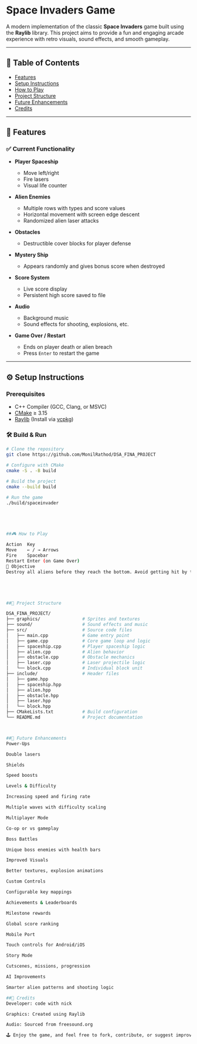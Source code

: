# Space Invaders Game

A modern implementation of the classic **Space Invaders** game built using the **Raylib** library. This project aims to provide a fun and engaging arcade experience with retro visuals, sound effects, and smooth gameplay.

---

## 🧩 Table of Contents

- [Features](#features)
- [Setup Instructions](#setup-instructions)
- [How to Play](#how-to-play)
- [Project Structure](#project-structure)
- [Future Enhancements](#future-enhancements)
- [Credits](#credits)

---

## 🚀 Features

### ✅ Current Functionality

- **Player Spaceship**
  - Move left/right
  - Fire lasers
  - Visual life counter

- **Alien Enemies**
  - Multiple rows with types and score values
  - Horizontal movement with screen edge descent
  - Randomized alien laser attacks

- **Obstacles**
  - Destructible cover blocks for player defense

- **Mystery Ship**
  - Appears randomly and gives bonus score when destroyed

- **Score System**
  - Live score display
  - Persistent high score saved to file

- **Audio**
  - Background music
  - Sound effects for shooting, explosions, etc.

- **Game Over / Restart**
  - Ends on player death or alien breach
  - Press `Enter` to restart the game

---

## ⚙️ Setup Instructions

### Prerequisites

- C++ Compiler (GCC, Clang, or MSVC)
- [CMake](https://cmake.org/) ≥ 3.15
- [Raylib](https://www.raylib.com/) (Install via [vcpkg](https://github.com/microsoft/vcpkg))

### 🛠️ Build & Run

```bash
# Clone the repository
git clone https://github.com/MonilRathod/DSA_FINA_PROJECT

# Configure with CMake
cmake -S . -B build

# Build the project
cmake --build build

# Run the game
./build/spaceinvader





##🎮 How to Play

Action	Key
Move	← / → Arrows
Fire	Spacebar
Restart	Enter (on Game Over)
🎯 Objective
Destroy all aliens before they reach the bottom. Avoid getting hit by their lasers. Use the obstacles as temporary protection.





##📁 Project Structure

DSA_FINA_PROJECT/
├── graphics/                # Sprites and textures
├── sound/                   # Sound effects and music
├── src/                     # Source code files
│   ├── main.cpp             # Game entry point
│   ├── game.cpp             # Core game loop and logic
│   ├── spaceship.cpp        # Player spaceship logic
│   ├── alien.cpp            # Alien behavior
│   ├── obstacle.cpp         # Obstacle mechanics
│   ├── laser.cpp            # Laser projectile logic
│   └── block.cpp            # Individual block unit
├── include/                 # Header files
│   ├── game.hpp
│   ├── spaceship.hpp
│   ├── alien.hpp
│   ├── obstacle.hpp
│   ├── laser.hpp
│   └── block.hpp
├── CMakeLists.txt           # Build configuration
└── README.md                # Project documentation



##🌱 Future Enhancements
Power-Ups

Double lasers

Shields

Speed boosts

Levels & Difficulty

Increasing speed and firing rate

Multiple waves with difficulty scaling

Multiplayer Mode

Co-op or vs gameplay

Boss Battles

Unique boss enemies with health bars

Improved Visuals

Better textures, explosion animations

Custom Controls

Configurable key mappings

Achievements & Leaderboards

Milestone rewards

Global score ranking

Mobile Port

Touch controls for Android/iOS

Story Mode

Cutscenes, missions, progression

AI Improvements

Smarter alien patterns and shooting logic

##🙌 Credits
Developer: code with nick

Graphics: Created using Raylib

Audio: Sourced from freesound.org

🕹️ Enjoy the game, and feel free to fork, contribute, or suggest improvements!
